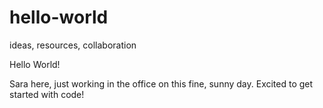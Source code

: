 # hello-world
ideas, resources, collaboration

Hello World!

Sara here, just working in the office on this fine, sunny day. 
Excited to get started with code!
